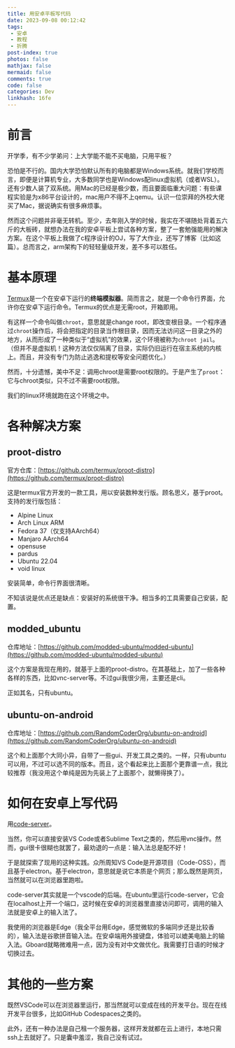 ```yaml
---
title: 用安卓平板写代码
date: 2023-09-08 00:12:42
tags: 
 - 安卓
 - 教程
 - 折腾
post-index: true
photos: false
mathjax: false
mermaid: false
comments: true
code: false
categories: Dev
linkhash: 16fe
---
```

# 前言

开学季，有不少学弟问：上大学能不能不买电脑，只用平板？

恐怕是不行的。国内大学恐怕默认所有的电脑都是Windows系统。就我们学校而言，即便是计算机专业，大多数同学也是Windows配linux虚拟机（或者WSL）。还有少数人装了双系统。用Mac的已经是极少数，而且要面临重大问题：有些课程实验是为x86平台设计的，mac用户不得不上qemu。认识一位崇拜的外校大佬买了Mac，据说确实有很多麻烦事。

然而这个问题并非毫无转机。至少，去年刚入学的时候，我实在不堪随处背着五六斤的大板砖，就想办法在我的安卓平板上尝试各种方案，整了一套勉强能用的解决方案。在这个平板上我做了c程序设计的OJ，写了大作业，还写了博客（比如这篇）。总而言之，arm架构下的轻轻量级开发，差不多可以胜任。

# 基本原理

[Termux](https://termux.dev)是一个在安卓下运行的**终端模拟器**。简而言之，就是一个命令行界面，允许你在安卓下运行命令。Termux的优点是无需root，开箱即用。

有这样一个命令叫做`chroot`，意思就是change root，即改变根目录。一个程序通过`chroot`操作后，将会把指定的目录当作根目录，因而无法访问这一目录之外的地方，从而形成了一种类似于“虚拟机”的效果，这个环境被称为`chroot jail`。（但并不是虚拟机！这种方法仅仅隔离了目录，实际仍旧运行在宿主系统的内核上。而且，并没有专门为防止逃逸和提权等安全问题优化。）

然而，十分遗憾，美中不足：调用chroot是需要root权限的。于是产生了`proot`：它与chroot类似，只不过不需要root权限。

我们的linux环境就跑在这个环境之中。

# 各种解决方案 

## proot-distro 

官方仓库：[https://github.com/termux/proot-distro](https://github.com/termux/proot-distro)

这是termux官方开发的一款工具，用以安装数种发行版。顾名思义，基于proot。支持的发行版包括：

 - Alpine Linux
 - Arch Linux ARM
 - Fedora 37（仅支持AArch64）
 - Manjaro AArch64
 - opensuse
 - pardus
 - Ubuntu 22.04
 - void linux

安装简单，命令行界面很清晰。

不知该说是优点还是缺点：安装好的系统很干净。相当多的工具需要自己安装，配置。

## modded_ubuntu

仓库地址：[https://github.com/modded-ubuntu/modded-ubuntu](https://github.com/modded-ubuntu/modded-ubuntu)

这个方案是我现在用的，就基于上面的proot-distro。在其基础上，加了一些各种各样的东西，比如vnc-server等。不过gui我很少用，主要还是cli。

正如其名，只有ubuntu。

## ubuntu-on-android

仓库地址：[https://github.com/RandomCoderOrg/ubuntu-on-android](https://github.com/RandomCoderOrg/ubuntu-on-android)

这个和上面那个大同小异，自带了一些gui、开发工具之类的。一样，只有ubuntu可以用，不过可以选不同的版本。而且，这个看起来比上面那个更靠谱一点，我比较推荐（我没用这个单纯是因为先装上了上面那个，就懒得换了）。

# 如何在安卓上写代码

用[code-server](https://github.com/coder/code-server)。

当然，你可以直接安装VS Code或者Sublime Text之类的，然后用vnc操作。然而，gui很卡很糊也就罢了，最劝退的一点是：输入法总是配不好！

于是就探索了现用的这种实践。众所周知VS Code是开源项目（Code-OSS），而且基于electron。基于electron，意思就是说它本质是个网页；那么既然是网页，当然就可以在浏览器里跑啦。

code-server其实就是一个vscode的后端。在ubuntu里运行code-server，它会在localhost上开一个端口，这时候在安卓的浏览器里直接访问即可，调用的输入法就是安卓上的输入法了。

我使用的浏览器是Edge（我全平台用Edge，感觉微软的多端同步还是比较香的），输入法是谷歌拼音输入法。在安卓端用外接键盘，体验可以媲美电脑上的输入法。Gboard就略微难用一点，因为没有对中文做优化。我需要打日语的时候才切换过去。

# 其他的一些方案

既然VSCode可以在浏览器里运行，那当然就可以变成在线的开发平台。现在在线开发平台很多，比如GitHub Codespaces之类的。 

此外，还有一种办法是自己租一个服务器，这样开发就都在云上进行，本地只需ssh上去就好了。只是囊中羞涩，我自己没有试过。